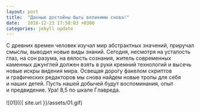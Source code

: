 ```yaml
---
layout: post
title:  "Данные достойны быть великими снова!"
date:   2016-12-23 17:58:03 +0300
categories: jekyll update
---
```

С&nbsp;древних времен человек изучал мир абстрактных значений, приручал смыслы, выводил новые виды знаний. Сегодня, несмотря на&nbsp;усталость глаз, на&nbsp;сон разума, на&nbsp;вялость сознания, житель современных каменных джунглей должен взять в&nbsp;руки кремний технологий и&nbsp;высечь новые искры видения мира. Освещая дорогу факелом скриптов и&nbsp;графических редакторов мы&nbsp;снова найдем новые тропы для себя и&nbsp;наших детей. Пусть нашей добычей будут воспоминания, опыт и&nbsp;предвидение. Ура! 8,5 по&nbsp;шкале Главреда.
<br><br>
![01]({{ site.url }}/assets/01.gif)
